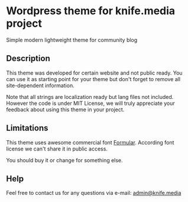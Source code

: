 # Wordpress theme for knife.media project #

Simple modern lightweight theme for community blog

## Description ##

This theme was developed for certain website and not public ready.
You can use it as starting point for your theme but don't forget to remove all site-dependent information.

Note that all strings are localization ready but lang files not included.
However the code is under MIT License, we will truly appreciate your feedback about using this theme in your project.

## Limitations ##

This theme uses awesome commercial font [Formular](https://brownfox.org/fonts/formular/). 
According font license we can't share it in public access. 

You should buy it or change for something else.

## Help ##

Feel free to contact us for any questions via e-mail: admin@knife.media
